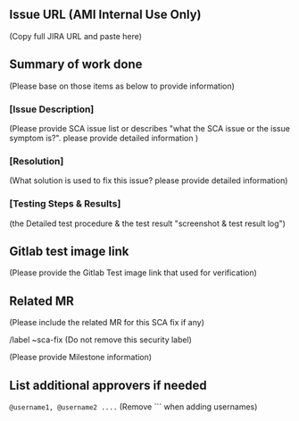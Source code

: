 ## Issue URL (AMI Internal Use Only)
(Copy full JIRA URL and paste here)

## Summary of work done
(Please base on those items as below to provide information)

### [Issue Description] 
(Please provide SCA issue list or describes "what the SCA issue or the issue symptom is?". please provide detailed information )

### [Resolution]
(What solution is used to fix this issue? please provide detailed information)

### [Testing Steps & Results]
(the Detailed test procedure & the test result "screenshot & test result log")

## Gitlab test image link
(Please provide the Gitlab Test image link that used for verification)

## Related MR
(Please include the related MR for this SCA fix if any)

/label ~sca-fix
(Do not remove this security label)

(Please provide Milestone information)

## List additional approvers if needed
```@username1, @username2 ....``` (Remove ``` when adding usernames)
